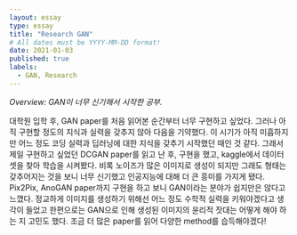 ```yaml
---
layout: essay
type: essay
title: "Research GAN"
# All dates must be YYYY-MM-DD format!
date: 2021-01-03
published: true
labels:
  - GAN, Research
---
```



*Overview: GAN이 너무 신기해서 시작한 공부.*

대학원 입학 후, GAN paper를 처음 읽어본 순간부터 너무 구현하고 싶었다.
그러나 아직 구현할 정도의 지식과 실력을 갖추지 않아 다음을 기약했다.
이 시기가 아직 미흡하지만 어느 정도 코딩 실력과 딥러닝에 대한 지식을 갖추기 시작했던 때인 것 같다.
그래서 제일 구현하고 싶었던 DCGAN paper를 읽고 난 후, 구현을 했고, kaggle에서 데이터셋을 찾아 학습을 시켜봤다.
비록 노이즈가 많은 이미지로 생성이 되지만 그래도 형태는 갖추어지는 것을 보니 너무 신기했고 인공지능에 대해 더 큰 흥미를 가지게 됐다.
Pix2Pix, AnoGAN paper까지 구현을 하고 보니 GAN이라는 분야가 쉽지만은 않다고 느꼈다.
정교하게 이미지를 생성하기 위해선 어느 정도 수학적 실력을 키워야겠다고 생각이 들었고 한편으로는 GAN으로 인해 생성된 이미지의 윤리적 잣대는 어떻게 해야 하는 지 고민도 했다.
조금 더 많은 paper를 읽어 다양한 method를 습득해야겠다!
